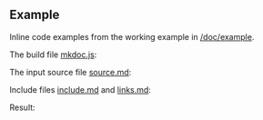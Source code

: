 ## Example

Inline code examples from the working example in [/doc/example](/doc/example).

The build file [mkdoc.js](/doc/example/mkdoc.js):

<? @source {javascript} ../example/mkdoc.js ?>

The input source file [source.md](/doc/example/source.md):

<? @source {markdown} ../example/source.md ?>

Include files [include.md](/doc/example/include.md) and [links.md](/doc/example/links.md):

<? @source {markdown} ../example/include.md ?>
<? @source {markdown} ../example/links.md ?>

Result:

<? @exec {markdown} cd doc/example && mk ?>
